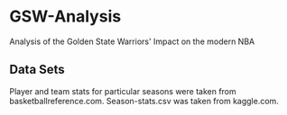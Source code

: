 # GSW-Analysis
Analysis of the Golden State Warriors' Impact on the modern NBA

## Data Sets
Player and team stats for particular seasons were taken from basketballreference.com.
Season-stats.csv was taken from kaggle.com.
